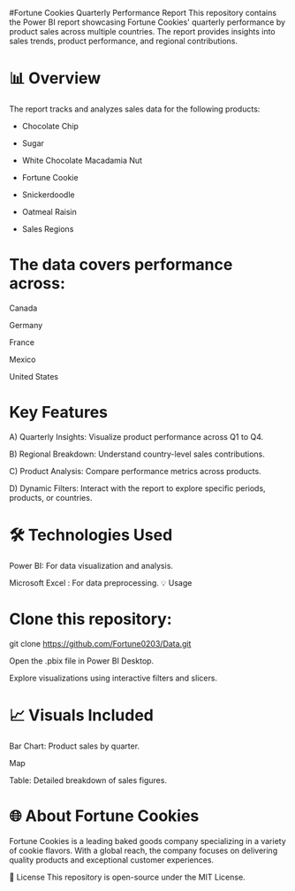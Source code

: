 #Fortune Cookies Quarterly Performance Report
This repository contains the Power BI report showcasing Fortune Cookies' quarterly performance by product sales across multiple countries. The report provides insights into sales trends, product performance, and regional contributions.

# 📊 Overview
The report tracks and analyzes sales data for the following products:

- Chocolate Chip
  
- Sugar
  
- White Chocolate Macadamia Nut
  
- Fortune Cookie
  
- Snickerdoodle
  
- Oatmeal Raisin
  
- Sales Regions

# The data covers performance across:

Canada

Germany

France

Mexico

United States

# Key Features
A) Quarterly Insights: Visualize product performance across Q1 to Q4.

B) Regional Breakdown: Understand country-level sales contributions.

C) Product Analysis: Compare performance metrics across products.

D) Dynamic Filters: Interact with the report to explore specific periods, products, or countries.
# 🛠️ Technologies Used
Power BI: For data visualization and analysis.

Microsoft Excel : For data preprocessing.
💡 Usage
# Clone this repository:

git clone https://github.com/Fortune0203/Data.git

Open the .pbix file in Power BI Desktop.

Explore visualizations using interactive filters and slicers.
# 📈 Visuals Included
Bar Chart: Product sales by quarter.

Map

Table: Detailed breakdown of sales figures.
# 🌐 About Fortune Cookies
Fortune Cookies is a leading baked goods company specializing in a variety of cookie flavors. With a global reach, the company focuses on delivering quality products and exceptional customer experiences.

🔗 License
This repository is open-source under the MIT License.
